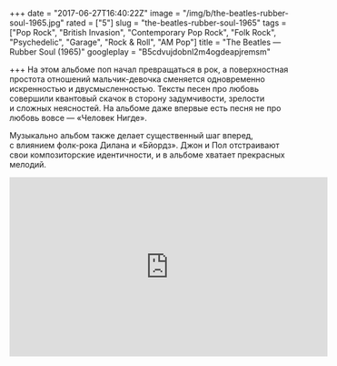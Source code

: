 +++
date = "2017-06-27T16:40:22Z"
image = "/img/b/the-beatles-rubber-soul-1965.jpg"
rated = ["5"]
slug = "the-beatles-rubber-soul-1965"
tags = ["Pop Rock", "British Invasion", "Contemporary Pop Rock", "Folk Rock", "Psychedelic", "Garage", "Rock & Roll", "AM Pop"]
title = "The Beatles — Rubber Soul (1965)"
googleplay = "B5cdvujdobnl2m4ogdeapjremsm"

+++
На&nbsp;этом альбоме поп начал превращаться в&nbsp;рок, а&nbsp;поверхностная простота отношений мальчик-девочка сменяется одновременно искренностью и&nbsp;двусмысленностью. Тексты песен про любовь совершили квантовый скачок в&nbsp;сторону задумчивости, зрелости и&nbsp;сложных неясностей. На&nbsp;альбоме даже впервые есть песня не&nbsp;про любовь вовсе&nbsp;&mdash; &laquo;Человек Нигде&raquo;.

Музыкально альбом также делает существенный шаг вперед, с&nbsp;влиянием фолк-рока Дилана и&nbsp;&laquo;Бйордз&raquo;. Джон и&nbsp;Пол отстраивают свои композиторские идентичности, и&nbsp;в&nbsp;альбоме хватает прекрасных мелодий.

<iframe width="560" height="315" src="https://www.youtube.com/embed/Mi5ODY-vIzI" frameborder="0" allowfullscreen></iframe>

